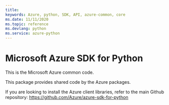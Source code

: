 ```yaml
---
title: 
keywords: Azure, python, SDK, API, azure-common, core
ms.date: 11/11/2020
ms.topic: reference
ms.devlang: python
ms.service: azure-python
---
```

# Microsoft Azure SDK for Python

This is the Microsoft Azure common code.

This package provides shared code by the Azure packages.

If you are looking to install the Azure client libraries, refer to the main Github repository:
https://github.com/Azure/azure-sdk-for-python




